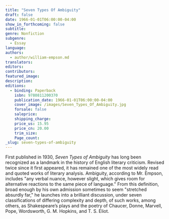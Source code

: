 ```yaml
---
title: "Seven Types Of Ambiguity"
draft: false
date: 1966-01-01T06:00:00-04:00
show_in_forthcoming: false
subtitle:
genre: Nonfiction
subgenre:
  - Essay
language:
authors:
  - author/william-empson.md
translators:
editors:
contributors:
featured_image:
description:
editions:
  - binding: Paperback
    isbn: 9780811200370
    publication_date: 1966-01-01T06:00:00-04:00
    cover_image: /images/Seven_Types_Of_Ambiguity.jpg
    forsale: false
    saleprice:
    shipping_charge:
    price_us: 15.95
    price_cn: 20.00
    trim_size:
    Page_count:
_slug: seven-types-of-ambiguity
---
```


First published in 1930, _Seven Types of Ambiguity_ has long been recognized as a landmark in the history of English literary criticism. Revised twice since it first appeared, it has remained one of the most widely read and quoted works of literary analysis. Ambiguity, according to Mr. Empson, includes "any verbal nuance, however slight, which gives room for alternative reactions to the same piece of language." From this definition, broad enough by his own admission sometimes to seem "stretched absurdly far," he launches into a brilliant discussion, under seven classifications of differing complexity and depth, of such works, among others, as Shakespeare’s plays and the poetry of Chaucer, Donne, Marvell, Pope, Wordsworth, G. M. Hopkins, and T. S. Eliot.

